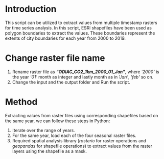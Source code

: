 # Introduction
This script can be utilized to extract values from multiple timestamp rasters for time series analysis. In this script, ESRI shapefiles have been used as polygon boundaries to extract the values. These boundaries represent the extents of city boundaries for each year from 2000 to 2019.
# Change raster file name
1. Rename raster file as ***"ODIAC_CO2_1km_2000_01_Jan"***, where *'2000'* is the year *'01'* month as integer and lastly month as in *'Jan'*, *'feb'* so on.
2. Change the input and the output folder and Run the script.
# Method
Extracting values from raster files using corresponding shapefiles based on the same year, we can follow these steps in Python:
1. Iterate over the range of years.
2. For the same year, load each of the four seasonal raster files.
3. Required spatial analysis library (*rasterio* for raster operations and *geopandas* for shapefile operations) to extract values from the raster layers using the shapefile as a mask.
